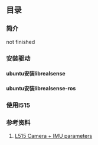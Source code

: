 ## 目录

### 简介

not finished

### 安装驱动

#### ubuntu安装librealsense

#### ubuntu安装librealsense-ros

### 使用l515

### 参考资料

1. [L515 Camera + IMU parameters](https://github.com/IntelRealSense/realsense-ros/issues/1427)
